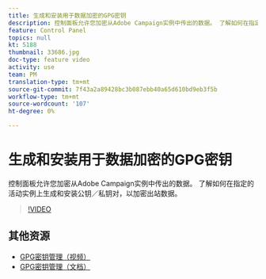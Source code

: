 ```yaml
---
title: 生成和安装用于数据加密的GPG密钥
description: 控制面板允许您加密从Adobe Campaign实例中传出的数据。 了解如何在指定的活动实例上生成和安装公钥／私钥对，以加密出站数据。
feature: Control Panel
topics: null
kt: 5188
thumbnail: 33686.jpg
doc-type: feature video
activity: use
team: PM
translation-type: tm+mt
source-git-commit: 7f43a2a89428bc3b087ebb40a65d610bd9eb3f5b
workflow-type: tm+mt
source-wordcount: '107'
ht-degree: 0%

---
```



# 生成和安装用于数据加密的GPG密钥

控制面板允许您加密从Adobe Campaign实例中传出的数据。 了解如何在指定的活动实例上生成和安装公钥／私钥对，以加密出站数据。

>[!VIDEO](https://video.tv.adobe.com/v/36386?quality=12)

## 其他资源

* [GPG密钥管理（视频）](./gpg-key-management-overview.md)
* [GPG密钥管理（文档）](https://docs.adobe.com/content/help/en/control-panel/using/instances-settings/gpg-keys-management.html)
